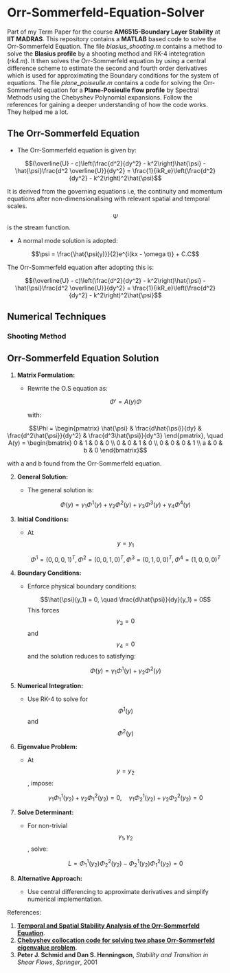 # Orr-Sommerfeld-Equation-Solver
Part of my Term Paper for the course **AM6515-Boundary Layer Stability** at **IIT MADRAS**.
This repository contains a **MATLAB** based code to solve the Orr-Sommerfeld Equation. 
The file *blasius_shooting.m* contains a method to solve the **Blasius profile** by a shooting method and RK-4 intetegration (*rk4.m*). It then solves the Orr-Sommerfeld equation by using a central difference scheme to estimate the second and fourth order derivatives which is used for approximating the Boundary conditions for the system of equations.
The file *plane_poiseulle.m* contains a code for solving the Orr-Sommerfeld equation for a **Plane-Posieulle flow profile** by Spectral Methods using the Chebyshev Polynomial expansions. 
Follow the references for gaining a deeper understanding of how the code works. They helped me a lot.

## The Orr-Sommerfeld Equation 
- The Orr-Sommerfeld equation is given by:
  
$$(\overline{U} - c)\left(\frac{d^2}{dy^2} - k^2\right)\hat{\psi} - \hat{\psi}\frac{d^2 \overline{U}}{dy^2} = \frac{1}{ikR_e}\left(\frac{d^2}{dy^2} - k^2\right)^2\hat{\psi}$$

It is derived from the governing equations i.e, the continuity and momentum equations after non-dimensionalising with relevant spatial and temporal scales. $$\Psi$$ is the stream function.
- A normal mode solution is adopted:

$$\psi = \frac{\hat{\psi(y)}}{2}e^{i(kx - \omega t)} + C.C$$

The Orr-Sommerfeld equation after adopting this is:

$$(\overline{U} - c)\left(\frac{d^2}{dy^2} - k^2\right)\hat{\psi} - \hat{\psi}\frac{d^2 \overline{U}}{dy^2} = \frac{1}{ikR_e}\left(\frac{d^2}{dy^2} - k^2\right)^2\hat{\psi}$$

## Numerical Techniques
### Shooting Method
## Orr-Sommerfeld Equation Solution

1. **Matrix Formulation:**  
   - Rewrite the O.S equation as:  
     
     $$\Phi' = A(y)\Phi$$
     
     with:  

  ```math
\Phi = \begin{pmatrix} \hat{\psi} & \frac{d\hat{\psi}}{dy} & \frac{d^2\hat{\psi}}{dy^2} & \frac{d^3\hat{\psi}}{dy^3} \end{pmatrix}, \quad A(y) = \begin{bmatrix} 0 & 1 & 0 & 0 \\ 0 & 0 & 1 & 0 \\ 0 & 0 & 0 & 1 \\ a & 0 & b & 0 \end{bmatrix}
```
with a and b found from the Orr-Sommerfeld equation.

2. **General Solution:**  
   - The general solution is:  
     
     $$\Phi(y) = \gamma_1\Phi^1(y) + \gamma_2\Phi^2(y) + \gamma_3\Phi^3(y) + \gamma_4\Phi^4(y)$$

3. **Initial Conditions:**  
   - At $$y = y_1$$  
   
     $$\Phi^1 = (0, 0, 0, 1)^T, \, \Phi^2 = (0, 0, 1, 0)^T, \, \Phi^3 = (0, 1, 0, 0)^T, \, \Phi^4 = (1, 0, 0, 0)^T$$

4. **Boundary Conditions:**  
   - Enforce physical boundary conditions:  
   
     $$\hat{\psi}(y_1) = 0, \quad \frac{d\hat{\psi}}{dy}(y_1) = 0$$
     This forces $$\gamma_3 = 0$$ and $$\gamma_4=0$$ and the solution reduces to satisfying:
   
     $$\Phi(y) = \gamma_1\Phi^1(y) + \gamma_2\Phi^2(y)$$

6. **Numerical Integration:**  
   - Use RK-4 to solve for $$\Phi^1(y)$$  and $$\Phi^2(y)$$

7. **Eigenvalue Problem:**  
   - At $$y = y_2$$, impose:  
     
     $$\gamma_1\Phi^1_1(y_2) + \gamma_2\Phi^2_1(y_2) = 0, \quad \gamma_1\Phi^1_2(y_2) + \gamma_2\Phi^2_2(y_2) = 0$$

8. **Solve Determinant:**  
   - For non-trivial $$\gamma_1, \gamma_2$$ , solve:  

     $$L = \Phi^1_1(y_2)\Phi^2_2(y_2) - \Phi^1_2(y_2)\Phi^2_1(y_2) = 0$$

9. **Alternative Approach:**  
   - Use central differencing to approximate derivatives and simplify numerical implementation.



References:
1) [**Temporal and Spatial Stability Analysis of the Orr-Sommerfeld Equation**](https://www.cdsimpson.net/2015/04/temporal-and-spatial-stability-analysis.html#:~:text=This%20is%20a%20nonlinear%20ordinary,opposite%20boundary%20conditions%20are%20met).
2) [**Chebyshev collocation code for solving two phase Orr-Sommerfeld eigenvalue problem**](https://in.mathworks.com/matlabcentral/fileexchange/48862-chebyshev-collocation-code-for-solving-two-phase-orr-sommerfeld-eigenvalue-problem).
3) **Peter J. Schmid and Dan S. Henningson**, *Stability and Transition in Shear Flows*, *Springer*, 2001
